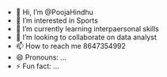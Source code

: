 - 👋 Hi, I’m @PoojaHindhu
- 👀 I’m interested in Sports
- 🌱 I’m currently learning interpaersonal skills
- 💞️ I’m looking to collaborate on data analyst
- 📫 How to reach me 8647354992
- 😄 Pronouns: ...
- ⚡ Fun fact: ...

<!---
PoojaHindhu/PoojaHindhu is a ✨ special ✨ repository because its `README.md` (this file) appears on your GitHub profile.
You can click the Preview link to take a look at your changes.
--->
